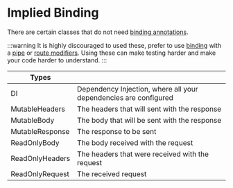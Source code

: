 # Implied Binding

There are certain classes that do not need [binding annotations](./binding).

:::warning
It is highly discouraged to used these, prefer to use [binding](./binding) with a [pipe](./pipes) or [route modifiers](./). Using these can make testing harder and make your code harder to understand.
:::

| Types | |
| --- | --- |
| DI | Dependency Injection, where all your dependencies are configured |
| MutableHeaders | The headers that will sent with the response |
| MutableBody | The body that will be sent with the response |
| MutableResponse | The response to be sent |
| ReadOnlyBody | The body received with the request |
| ReadOnlyHeaders | The headers that were received with the request |
| ReadOnlyRequest | The received request |
